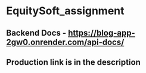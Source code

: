 # EquitySoft_assignment

## Backend Docs - https://blog-app-2gw0.onrender.com/api-docs/

## Production link is in the description

